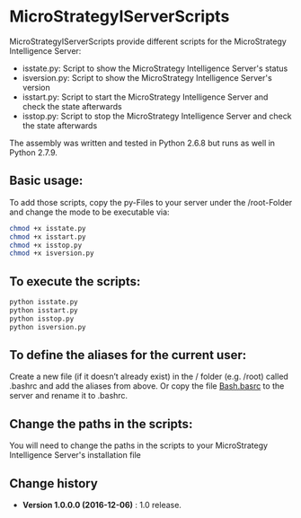 MicroStrategyIServerScripts
====================================

MicroStrategyIServerScripts provide different scripts for the MicroStrategy Intelligence Server:
<ul>
<li>isstate.py:	Script to show the MicroStrategy Intelligence Server's status</li>
<li>isversion.py:	Script to show the MicroStrategy Intelligence Server's version</li>
<li>isstart.py:	Script to start the MicroStrategy Intelligence Server and check the state afterwards</li>
<li>isstop.py:		Script to stop the MicroStrategy Intelligence Server and check the state afterwards</li>
</ul>

The assembly was written and tested in Python 2.6.8 but runs as well in Python 2.7.9.

## Basic usage:
To add those scripts, copy the py-Files to your server under the /root-Folder and change the mode
to be executable via:
```bash
chmod +x isstate.py
chmod +x isstart.py
chmod +x isstop.py
chmod +x isversion.py
```

## To execute the scripts:
```python
python isstate.py
python isstart.py
python isstop.py
python isversion.py
```

## To define the aliases for the current user:
Create a new file (if it doesn’t already exist) in the /<username> folder (e.g. /root) called .bashrc and add the aliases from above.
Or copy the file [Bash.basrc](https://github.com/SeppPenner/MicroStrategyIServerScripts/blob/master/Bash.bashrc) to the server and rename it to .bashrc.

## Change the paths in the scripts:
You will need to change the paths in the scripts to your MicroStrategy Intelligence Server's installation file

Change history
--------------

* **Version 1.0.0.0 (2016-12-06)** : 1.0 release.
